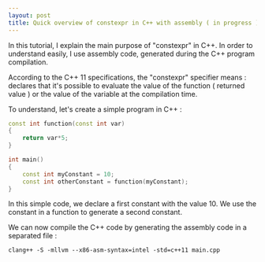 ```yaml
---
layout: post
title: Quick overview of constexpr in C++ with assembly ( in progress )
---
```


In this tutorial, I explain the main purpose of "constexpr" in C++. In order to understand easily, I use assembly code, generated during the C++ program compilation.

According to the C++ 11 specifications, the "constexpr" specifier means : declares that it's possible to evaluate the value of the function ( returned value ) or the value of the variable at the compilation time.

To understand, let's create a simple program in C++ :
```c++
const int function(const int var)
{
    return var*5;
}

int main() 
{
    const int myConstant = 10;
    const int otherConstant = function(myConstant);
}
```

In this simple code, we declare a first constant with the value 10. We use the constant in a function to generate a second constant.

We can now compile the C++ code by generating the assembly code in a separated file :

```
clang++ -S -mllvm --x86-asm-syntax=intel -std=c++11 main.cpp
```
